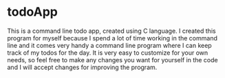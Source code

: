# todoApp
This is a command line todo app, created using C language. I created this program for myself because I spend a lot of time working in the command line and it comes very handy a command line program where I can keep track of my todos for the day. It is very easy to customize for your own needs, so feel free to make any changes you want for yourself in the code and I will accept changes for improving the program.
